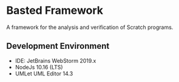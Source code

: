 # Basted Framework

A framework for the analysis and verification of Scratch programs.

## Development Environment

- IDE: JetBrains WebStorm 2019.x
- NodeJs 10.16 (LTS)
- UMLet UML Editor 14.3
